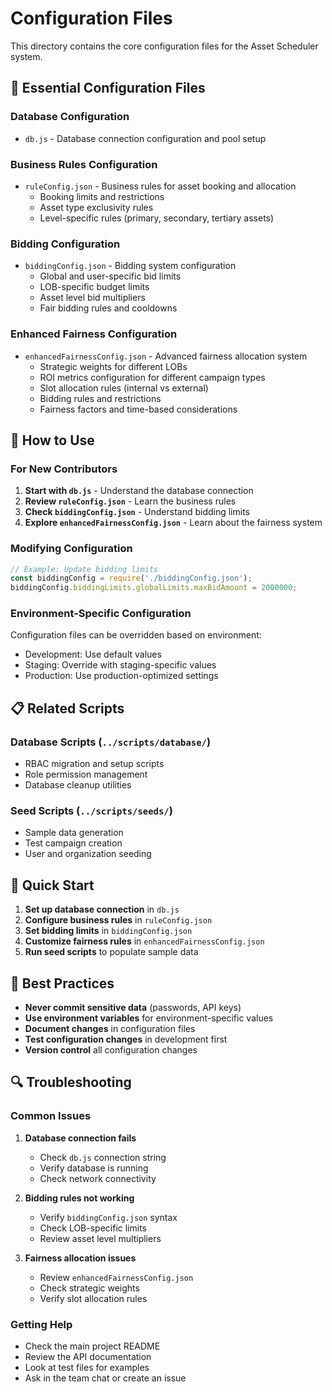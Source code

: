 # Configuration Files

This directory contains the core configuration files for the Asset Scheduler system.

## 📁 Essential Configuration Files

### **Database Configuration**
- `db.js` - Database connection configuration and pool setup

### **Business Rules Configuration**
- `ruleConfig.json` - Business rules for asset booking and allocation
  - Booking limits and restrictions
  - Asset type exclusivity rules
  - Level-specific rules (primary, secondary, tertiary assets)

### **Bidding Configuration**
- `biddingConfig.json` - Bidding system configuration
  - Global and user-specific bid limits
  - LOB-specific budget limits
  - Asset level bid multipliers
  - Fair bidding rules and cooldowns

### **Enhanced Fairness Configuration**
- `enhancedFairnessConfig.json` - Advanced fairness allocation system
  - Strategic weights for different LOBs
  - ROI metrics configuration for different campaign types
  - Slot allocation rules (internal vs external)
  - Bidding rules and restrictions
  - Fairness factors and time-based considerations

## 🔧 How to Use

### **For New Contributors**

1. **Start with `db.js`** - Understand the database connection
2. **Review `ruleConfig.json`** - Learn the business rules
3. **Check `biddingConfig.json`** - Understand bidding limits
4. **Explore `enhancedFairnessConfig.json`** - Learn about the fairness system

### **Modifying Configuration**

```javascript
// Example: Update bidding limits
const biddingConfig = require('./biddingConfig.json');
biddingConfig.biddingLimits.globalLimits.maxBidAmount = 2000000;
```

### **Environment-Specific Configuration**

Configuration files can be overridden based on environment:
- Development: Use default values
- Staging: Override with staging-specific values
- Production: Use production-optimized settings

## 📋 Related Scripts

### **Database Scripts** (`../scripts/database/`)
- RBAC migration and setup scripts
- Role permission management
- Database cleanup utilities

### **Seed Scripts** (`../scripts/seeds/`)
- Sample data generation
- Test campaign creation
- User and organization seeding

## 🚀 Quick Start

1. **Set up database connection** in `db.js`
2. **Configure business rules** in `ruleConfig.json`
3. **Set bidding limits** in `biddingConfig.json`
4. **Customize fairness rules** in `enhancedFairnessConfig.json`
5. **Run seed scripts** to populate sample data

## 📝 Best Practices

- **Never commit sensitive data** (passwords, API keys)
- **Use environment variables** for environment-specific values
- **Document changes** in configuration files
- **Test configuration changes** in development first
- **Version control** all configuration changes

## 🔍 Troubleshooting

### **Common Issues**

1. **Database connection fails**
   - Check `db.js` connection string
   - Verify database is running
   - Check network connectivity

2. **Bidding rules not working**
   - Verify `biddingConfig.json` syntax
   - Check LOB-specific limits
   - Review asset level multipliers

3. **Fairness allocation issues**
   - Review `enhancedFairnessConfig.json`
   - Check strategic weights
   - Verify slot allocation rules

### **Getting Help**

- Check the main project README
- Review the API documentation
- Look at test files for examples
- Ask in the team chat or create an issue 